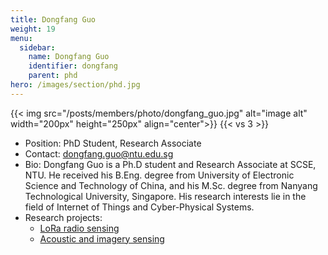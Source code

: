 ```yaml
---
title: Dongfang Guo
weight: 19
menu:
  sidebar:
    name: Dongfang Guo
    identifier: dongfang
    parent: phd
hero: /images/section/phd.jpg
---
```

{{< img src="/posts/members/photo/dongfang_guo.jpg" alt="image alt" width="200px" height="250px" align="center">}}
{{< vs 3 >}}

- Position: PhD Student, Research Associate
- Contact: dongfang.guo@ntu.edu.sg
- Bio: Dongfang Guo is a Ph.D student and Research Associate at SCSE, NTU. He received his B.Eng. degree from University of Electronic Science and Technology of China, and his M.Sc. degree from Nanyang Technological University, Singapore. His research interests lie in the field of Internet of Things and Cyber-Physical Systems.
- Research projects:
  - [LoRa radio sensing](research/lora/)
  - [Acoustic and imagery sensing](research/acoustic_image/)
